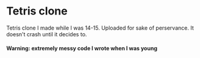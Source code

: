 # Tetris clone
Tetris clone I made while I was 14-15. Uploaded for sake of perservance. It doesn't crash until it decides to.
#### Warning: extremely messy code I wrote when I was young
